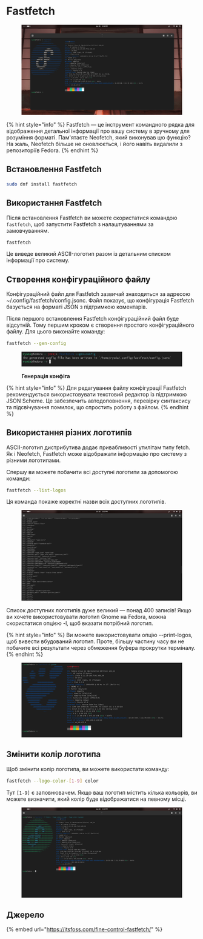 # Fastfetch

<figure><img src="../../.gitbook/assets/image (52).png" alt=""><figcaption></figcaption></figure>

{% hint style="info" %}
Fastfetch — це інструмент командного рядка для відображення детальної інформації про вашу систему в зручному для розуміння форматі. Пам'ятаєте Neofetch, який виконував цю функцію? На жаль, Neofetch більше не оновлюється, і його навіть видалили з репозиторіїв Fedora.
{% endhint %}

## Встановлення Fastfetch

```bash
sudo dnf install fastfetch
```

## **Використання Fastfetch**

Після встановлення Fastfetch ви можете скористатися командою `fastfetch`, щоб запустити Fastfetch з налаштуваннями за замовчуванням.

```bash
fastfetch
```

Це виведе великий ASCII-логотип разом із детальним списком інформації про систему.

## Створення конфігураційного файлу

Конфігураційний файл для Fastfetch зазвичай знаходиться за адресою \~/.config/fastfetch/config.jsonc. Файл показує, що конфігурація Fastfetch базується на форматі JSON з підтримкою коментарів.

Після першого встановлення Fastfetch конфігураційний файл буде відсутній. Тому першим кроком є створення простого конфігураційного файлу. Для цього виконайте команду:

```bash
fastfetch --gen-config
```

<figure><img src="../../.gitbook/assets/image (53).png" alt=""><figcaption><p><strong>Генерація конфіга</strong></p></figcaption></figure>

{% hint style="info" %}
Для редагування файлу конфігурації Fastfetch рекомендується використовувати текстовий редактор із підтримкою JSON Scheme. Це забезпечить автодоповнення, перевірку синтаксису та підсвічування помилок, що спростить роботу з файлом.
{% endhint %}

## **Використання різних логотипів**

ASCII-логотип дистрибутива додає привабливості утилітам типу fetch. Як і Neofetch, Fastfetch може відображати інформацію про систему з різними логотипами.

Спершу ви можете побачити всі доступні логотипи за допомогою команди:

```bash
fastfetch --list-logos
```

Ця команда покаже коректні назви всіх доступних логотипів.

<figure><img src="../../.gitbook/assets/image (54).png" alt=""><figcaption></figcaption></figure>

Список доступних логотипів дуже великий — понад 400 записів! Якщо ви хочете використовувати логотип Gnome на Fedora, можна скористатися опцією -l, щоб вказати потрібний логотип.

{% hint style="info" %}
Ви можете використовувати опцію --print-logos, щоб вивести вбудований логотип. Проте, більшу частину часу ви не побачите всі результати через обмеження буфера прокрутки терміналу.
{% endhint %}

<figure><img src="../../.gitbook/assets/image (55).png" alt=""><figcaption></figcaption></figure>

## Змінити колір логотипа

Щоб змінити колір логотипа, ви можете використати команду:

```bash
fastfetch --logo-color-[1-9] color
```

Тут `[1-9]` є заповнювачем. Якщо ваш логотип містить кілька кольорів, ви можете визначити, який колір буде відображатися на певному місці.

<figure><img src="../../.gitbook/assets/image (57).png" alt=""><figcaption></figcaption></figure>

## Джерело

{% embed url="https://itsfoss.com/fine-control-fastfetch/" %}
